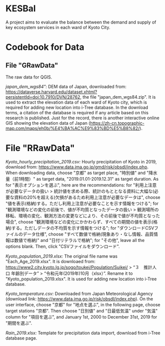 # KESBal

A project aims to evaluate the balance between the demand and supply of key ecosystem services in each ward of Kyoto City. 

# Codebook for Data

## File "GRawData"

The raw data for QGIS. 

*japan_dem_wgs84":* 
DEM data of Japan, downloaded from: https://dataverse.harvard.edu/dataset.xhtml?persistentId=doi:10.7910/DVN/28762, the file "japan_dem_wgs84.zip". 
It is used to extract the elevation data of each ward of Kyoto city, which is required for adding new location into i-Tree database. 
In the download terms, a citation of the database is required if any article based on this research is published. 
Just for the record, there is another interactive online GIS showing the elevation data of Japan (https://zh-cn.topographic-map.com/maps/eh0b/%E4%BA%AC%E9%83%BD%E5%B8%82/). 

# File "RRawData"

*Kyoto_hourly_precipitation_2019.csv:*
Hourly precipitation of Kyoto in 2019, download from: https://www.data.jma.go.jp/gmd/risk/obsdl/index.php. When downloading data, choose "京都" as target place, "時別値" and "降水量（前1時間）" as target data, "2019.01.01-2019.12.31" as target duration. 
As for "表示オプションを選ぶ", here are the recommendations: 
for "利用上注意が必要なデータの扱い > 統計値を求める際、統計のもととなる資料に大幅な(必要な資料の20%を超える)欠損があるため利用上注意が必要なデータは", choose "値を表示(格納)する。ただし利用上注意が必要なことを示す情報をつける"; 
for "観測環境などの変化の前後で、値が不均質となったデータの扱い > 観測場所の移転、環境の変化、観測方法の変更などにより、その前後で値が不均質となった場合", choose "観測環境などの変化にかかわらず、すべての期間の値を表示(格納)する。ただしデータの不均質を示す情報をつける"; 
for "ダウンロードCSVファイルのデータ仕様", choose "すべて数値で格納(現象あり・なし情報、品質情報は数値で格納)" and "日付リテラルで格納"; 
for "その他", leave all the options blank. 
Then, click "CSVファイルをダウンロード". 

*Kyoto_population_2019.xlsx:* 
The original file name was "Each_Age_2019.xlsx". It is downloaed from: https://www2.city.kyoto.lg.jp/sogo/toukei/Population/Suikei/ > “３　推計人口 年齢別データ” > “令和元年(2019年)10月（xlsx）”. 
Rename it to "Kyoto_population_2019.xlsx". 
It is used for adding new location into i-Tree database. 

*Kyoto_temperature.csv:*
Downloaded from Japan Meteorological Agency (download link: https://www.data.jma.go.jp/risk/obsdl/index.php). On the user interface, choose "京都" for "地点を選ぶ", in the following page, choose target stations "京都". Then choose "日別値" and "日最低気温" under "気温" column for "項目を選ぶ", and January 1st, 2000 to December 31st, 2019 for "期間を選ぶ". 

*Rain_2019.xlsx:*
Template for precipitation data import, download from i-Tree database page. 
